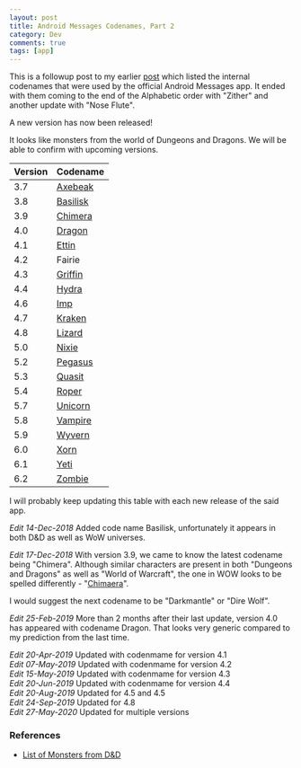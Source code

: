 ```yaml
---
layout: post
title: Android Messages Codenames, Part 2
category: Dev
comments: true
tags: [app]
---
```


This is a followup post to my earlier [post](http://midhunhk.github.io/dev/2018/09/06/android-messages-codenames/) which listed the internal codenames
that were used by the official Android Messages app. It ended with them coming to the end of the Alphabetic order with "Zither" and another update with "Nose Flute". 

A new version has now been released!
<!-- more -->
It looks like monsters from the world of Dungeons and Dragons. We will be able to confirm with upcoming versions.

| Version | Codename |
|---------|----------|
| 3.7     | [Axebeak](https://en.wikipedia.org/wiki/Index_of_Advanced_Dungeons_%26_Dragons_1st_edition_monsters)  |
| 3.8     | [Basilisk](https://en.wikipedia.org/wiki/Basilisk_(fantasy_role_play)) |
| 3.9     | [Chimera](https://en.wikipedia.org/wiki/Chimera_(Dungeons_%26_Dragons)) |
| 4.0     | [Dragon](https://en.wikipedia.org/wiki/List_of_Dungeons_%26_Dragons_monsters_(1974%E2%80%9376)) |
| 4.1     | [Ettin](https://en.wikipedia.org/wiki/Ettin_(Dungeons_%26_Dragons)) |
| 4.2     | Fairie   |
| 4.3     | [Griffin](https://en.wikipedia.org/wiki/Griffon_(Dungeons_%26_Dragons))  |
| 4.4     | [Hydra](https://en.wikipedia.org/wiki/List_of_Dungeons_%26_Dragons_monsters_(1974%E2%80%9376))   |
| 4.6     | [Imp](https://en.wikipedia.org/wiki/Imp_(Dungeons_%26_Dragons))  |
| 4.7     | [Kraken](https://en.wikipedia.org/wiki/Index_of_Advanced_Dungeons_%26_Dragons_1st_edition_monsters)   |
| 4.8     | [Lizard](https://en.wikipedia.org/wiki/Index_of_Advanced_Dungeons_%26_Dragons_1st_edition_monsters)   |
| 5.0     | [Nixie](https://en.wikipedia.org/wiki/Fey_(Dungeons_%26_Dragons)#Nixie) |
| 5.2     | [Pegasus](https://roll20.net/compendium/dnd5e/Pegasus#content) |
| 5.3     | [Quasit](https://en.wikipedia.org/wiki/Quasit) |
| 5.4     | [Roper](https://en.wikipedia.org/wiki/Roper_(Dungeons_%26_Dragons)) |
| 5.7     | [Unicorn](https://en.wikipedia.org/wiki/List_of_Advanced_Dungeons_%26_Dragons_2nd_edition_monsters) |
| 5.8     | [Vampire](https://en.wikipedia.org/wiki/List_of_Advanced_Dungeons_%26_Dragons_2nd_edition_monsters) |
| 5.9     | [Wyvern](https://en.wikipedia.org/wiki/List_of_Advanced_Dungeons_%26_Dragons_2nd_edition_monsters) |
| 6.0     | [Xorn](https://en.wikipedia.org/wiki/List_of_Advanced_Dungeons_%26_Dragons_2nd_edition_monsters) |
| 6.1     | [Yeti](https://en.wikipedia.org/wiki/List_of_Advanced_Dungeons_%26_Dragons_2nd_edition_monsters) |
| 6.2     | [Zombie](https://en.wikipedia.org/wiki/List_of_Advanced_Dungeons_%26_Dragons_2nd_edition_monsters) |

I will probably keep updating this table with each new release of the said app.

*Edit 14-Dec-2018* Added code name Basilisk, unfortunately it appears in both D&D as well as WoW universes.

*Edit 17-Dec-2018* With version 3.9, we came to know the latest codename being "Chimera". Although similar characters are present 
in both "Dungeons and Dragons" as well as "World of Warcraft", the one in WOW looks to be spelled differently - 
"[Chimaera](http://wowwiki.wikia.com/wiki/Chimaera)".

I would suggest the next codename to be "Darkmantle" or "Dire Wolf".

*Edit 25-Feb-2019* More than 2 months after their last update, version 4.0 has appeared with codename Dragon. That looks very generic compared to my prediction from the last time.

*Edit 20-Apr-2019* Updated with codenmame for version 4.1  
*Edit 07-May-2019* Updated with codenmame for version 4.2  
*Edit 15-May-2019* Updated with codenmame for version 4.3  
*Edit 20-Jun-2019* Updated with codenmame for version 4.4  
*Edit 20-Aug-2019* Updated for 4.5 and 4.5   
*Edit 24-Sep-2019* Updated for 4.8  
*Edit 27-May-2020* Updated for multiple versions

### References
 - [List of Monsters from D&D](https://en.wikipedia.org/wiki/List_of_Dungeons_%26_Dragons_5th_edition_monsters)
